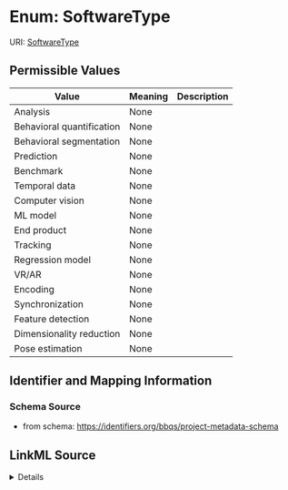 # Enum: SoftwareType



URI: [SoftwareType](SoftwareType.md)

## Permissible Values

| Value | Meaning | Description |
| --- | --- | --- |
| Analysis | None |  |
| Behavioral quantification | None |  |
| Behavioral segmentation | None |  |
| Prediction | None |  |
| Benchmark | None |  |
| Temporal data | None |  |
| Computer vision | None |  |
| ML model | None |  |
| End product | None |  |
| Tracking | None |  |
| Regression model | None |  |
| VR/AR | None |  |
| Encoding | None |  |
| Synchronization | None |  |
| Feature detection | None |  |
| Dimensionality reduction | None |  |
| Pose estimation | None |  |









## Identifier and Mapping Information







### Schema Source


* from schema: https://identifiers.org/bbqs/project-metadata-schema






## LinkML Source

<details>
```yaml
name: software_type
from_schema: https://identifiers.org/bbqs/project-metadata-schema
rank: 1000
permissible_values:
  Analysis:
    text: Analysis
  Behavioral quantification:
    text: Behavioral quantification
  Behavioral segmentation:
    text: Behavioral segmentation
  Prediction:
    text: Prediction
  Benchmark:
    text: Benchmark
  Temporal data:
    text: Temporal data
  Computer vision:
    text: Computer vision
  ML model:
    text: ML model
  End product:
    text: End product
  Tracking:
    text: Tracking
  Regression model:
    text: Regression model
  VR/AR:
    text: VR/AR
  Encoding:
    text: Encoding
  Synchronization:
    text: Synchronization
  Feature detection:
    text: Feature detection
  Dimensionality reduction:
    text: Dimensionality reduction
  Pose estimation:
    text: Pose estimation

```
</details>
